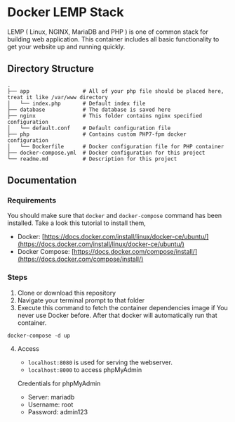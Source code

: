 # Docker LEMP Stack

LEMP ( Linux, NGINX, MariaDB and PHP ) is one of common stack for building web application. This container includes all basic functionality to get your website up and running quickly.

## Directory Structure

```
.
├── app                 # All of your php file should be placed here, treat it like /var/www directory
│   └── index.php       # Default index file
├── database            # The database is saved here
├── nginx               # This folder contains nginx specified configuration
│   └── default.conf    # Default configuration file
├── php                 # Contains custom PHP7-fpm docker configuration
│   └── Dockerfile      # Docker configuration file for PHP container
├── docker-compose.yml  # Docker configuration for this project
└── readme.md           # Description for this project
```

## Documentation

### Requirements

You should make sure that `docker` and `docker-compose` command has been installed. Take a look this tutorial to install them,

- Docker: [https://docs.docker.com/install/linux/docker-ce/ubuntu/](https://docs.docker.com/install/linux/docker-ce/ubuntu/)
- Docker Compose: [https://docs.docker.com/compose/install/](https://docs.docker.com/compose/install/)

### Steps

1. Clone or download this repository
2. Navigate your terminal prompt to that folder
3. Execute this command to fetch the container dependencies image if You never use Docker before. After that docker will automatically run that container.

  `docker-compose -d up`

4. Access
   - `localhost:8080` is used for serving the webserver.
   - `localhost:8000` to access phpMyAdmin

   Credentials for phpMyAdmin
   - Server: mariadb
   - Username: root
   - Password: admin123